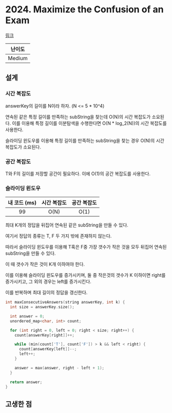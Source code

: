 # 2024. Maximize the Confusion of an Exam

[링크](https://leetcode.com/problems/maximize-the-confusion-of-an-exam/description/)

| 난이도 |
| :----: |
| Medium |

## 설계

### 시간 복잡도

answerKey의 길이를 N이라 하자. (N <= 5 \* 10^4)

연속된 같은 특정 길이를 만족하는 subString을 찾는데 O(N)의 시간 복잡도가 소요된다. 이를 이용해 특정 길이를 이분탐색을 수행한다면 O(N \* log_2(N))의 시간 복잡도를 사용한다.

슬라이딩 윈도우를 이용해 특정 길이를 만족하는 subString을 찾는 경우 O(N)의 시간 복잡도가 소요된다.

### 공간 복잡도

T와 F의 길이를 저장할 공간이 필요하다. 이에 O(1)의 공간 복잡도를 사용한다.

### 슬라이딩 윈도우

| 내 코드 (ms) | 시간 복잡도 | 공간 복잡도 |
| :----------: | :---------: | :---------: |
|      99      |    O(N)     |    O(1)     |

최대 K개의 정답을 뒤집어 연속된 같은 subString을 만들 수 있다.

여기서 정답의 종류는 T, F 두 가지 밖에 존재하지 않는다.

따라서 슬라이딩 윈도우를 이용해 T혹은 F중 가장 갯수가 작은 것을 모두 뒤집어 연속된 subString을 만들 수 있다.

이 때 갯수가 작은 것이 K개 이하여야 한다.

이를 이용해 슬라이딩 윈도우를 증가시키며, 둘 중 작은것의 갯수가 K 이하이면 right를 증가시키고, 그 외의 경우는 left를 증가시킨다.

이를 반복하며 최대 길이의 정답을 갱신한다.

```cpp
int maxConsecutiveAnswers(string answerKey, int k) {
  int size = answerKey.size();

  int answer = 0;
  unordered_map<char, int> count;

  for (int right = 0, left = 0; right < size; right++) {
    count[answerKey[right]]++;

    while (min(count['T'], count['F']) > k && left < right) {
      count[answerKey[left]]--;
      left++;
    }

    answer = max(answer, right - left + 1);
  }

  return answer;
}
```

## 고생한 점
